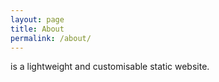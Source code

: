 ```yaml
---
layout: page
title: About
permalink: /about/
---
```

is a lightweight and customisable static website.
